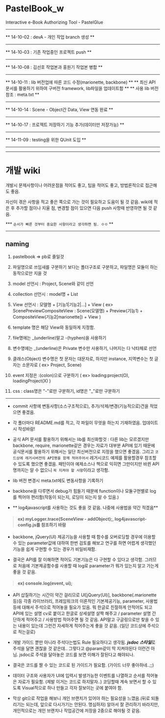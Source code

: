 PastelBook_w
============

Interactive e-Book Authorizing Tool - PastelGlue
___
** 14-10-02 : devA - 개인 작업 branch 생성 **
___
** 14-10-03 : 기존 작업중인 프로젝트 push **
___
** 14-10-08 : 김선호 작업본과 홍원기 작업본 병합 **
___
** 14-10-11 : lib 버전업에 따른 코드 수정(marionette, backbone) **
**            최신 API 문서를 활용하기 위하여 구버전 framework, lib파일을 업데이트함 **
**            사용 lib 버전참조 : meta.txt **
___
** 14-10-14 : Scene - Object간 Data, View 연동 완료 **
___
** 14-10-17 : 프로젝트 저장하기 기능 추가(데이터만 저장가능) **
___
** 14-11-09 : testing을 위한 QUnit 도입 **


--------------------------------------------------
--------------------------------------------------

개발 wiki 
============
개발시 문제사항이나 어려운점을 적어도 좋고, 팁을 적어도 좋고, 방법론적으로 접근해도 좋음.

자신이 겪은 사항을 적고 좋은 쪽으로 가는 것이 필요하고 도움이 될 것 같음.
wiki에 적은 후 추가할 점이나 지울 점, 변경할 점이 있으면 다음 push 사항때 반영하면 될 것 같음.

*** `순서가 빠른 것부터 중요한 사항이라고 생각하면 됨. ㅇㅇ` **
___

## naming
1. pastelbook => pb로 줄일것

2. 파일명으로 쓰임새를 구분하기 보다는 폴더구조로 구분하고, 파일명은 모듈이 하는 동작으로만 지을 것

3. model 선언시 : Project, Scene와 같이 선언

4. collection 선언시 : model명 + List

5. View 선언시 : 모델명 + [기능1|기능2|...] + View
( ex> ScenePreviewCompositeView
   : Scene(모델명) + Preview(기능1) + CompositeView(기능2[marionette]) + View )

6. template 명은 해당 View와 동일하게 지정함.

7. file명에는 _(underline)말고 -(hyphen)을 사용하기

8. 변수명에는 _(underline)은 Private 변수만 사용하기, 나머지는 다 낙타체로 선언

9. 클래스(Object) 변수명은 첫 문자는 대문자로, 하지만 instance, 지역변수는 첫 글자는 소문자로 
( ex> Project, Scene)

10. event 지정은 :(colon)으로 구분하기
( ex> loading:project(O), loadingProject(X) )

11. css : class명은 "-"로만 구분하기, id명은 "_"로만 구분하기

---

* commit 사항에 변동사항(소스구조적으로), 추가/삭제/변경(기능적으로)건을 적었으면 좋겠음.

* 각 폴더마다 README.md를 적고, 각 파일이 무엇을 하는지 기재하였음. 업데이트시 작성바람!

* 공식 API 문서를 활용하기 위해서는 lib를 최신화할것 : 다른 lib는 모르겠지만 backbone, require, marionette같은 경우는
자료가 대부분 API에 있기 때문에 공식문서를 활용하기 위해서는 일단 최신버전으로 지정을 했으면 좋겠음.
그리고 `코드상에 레거시버전의 API명을 함께 적어주어서` 레거시코드 예제를 활용할경우 참조할 수 있도록 했으면 좋겠음.
패턴이야 예제소스나 책으로 익히면 그만이지만 바뀐 API명까지는 알 수 없으니 `꼭 지켜야 할 사항`이라고 생각함.

* lib 버전 변경시 meta.txt에도 변동사항을 기록하기

* backbone을 다루면서 debug가 힘들기 때문에 function이나 모듈구현별로 log를 찍어야 편리함(작동이 되는지, 로딩이 되는지 알 수 있음.)

* ** log4javascript를 사용하는 것도 좋을 것 같음. 나중에 사용법을 약간 적겠음**
>#### ex) myLogger.trace(SceneView - addObject);, log4javascript-config.js를 참조하기 바람

* backbone, jQuery(UI) 제공기능을 사용할 때 함수를 오버로딩할 경우에 이용할 수 있는 parameter값에 대하여 한번 검토를 해보고 연구를 하면 어렵게 생각했던 기능을 쉽게 구현할 수 있는 경우가 비일비재함.

* 결국은 API를 잘 이해하면 적어도 기본기능은 다 구현할 수 있다고 생각함. 그러므로 처음에 기본제공함수를 사용할 때 log로 parameter가 뭐가 있는지 알고 가는게 좋을 것 같음. 
>#### ex) console.log(event, ui);

* API 삽질하기는 시간이 약간 걸리므로 UI[jQuery(UI)], backbone(.marionette등)등 각종 라이브러리, 프레임워크의 이론적인 기본제공기능, parameter, 사용법등에 대해서 주석으로 적어놓을 필요가 있음. 뭐 한글로 친절하게 안적어도 되고 API에 있는 설명 cv로 붙이고 한글로 상세설명 살짝 해주고 / parameter 설명 간단하게 적어주고 / 사용방법 적어주면 될 것 같음.
API말고 구글링으로만 찾을 수 있는 내용이 있는데 그런건 자세하게 적어주는게 좋을 것 같음. (일단 코드상에 주석으로 적는걸로)

* 개발 가이드 뿐만 아니라 주석다는법도 Rule 필요하다고 생각됨. ***jsdoc 스타일***로 주석을 달면 괜찮을 것 같은데.. 그렇다고 @param같이 딱 지켜야된다 이런건 아님.
jsdoc로 주석을 달아놓은 코드를 보면 이해가 잘된다고 해야되나.

* 결국은 코드를 짤 수 있는 코드로 된 가이드가 필요함. (가이드 너무 좋아하네..;;)

* 데이터 구조와 사용자가 UI에 입력시 발생가능한 이벤트를 나열하고 순서를 적어놓은 자료가 필요함. (제발 이거는 코드로 하지말자..) 코딩할때 계속 보면서 할 수 있도록 Visual적으로 하나 만들고 각자 잘보이는 곳에 붙여야 함.

* 막상 git으로 작업을 해보니 개인 브랜치가 있어야 하는 필요성을 느꼈음.(뒤로 되돌리기는 되는데, 앞으로 다시가기는 안된다. 명심하자)
알아서 잘 관리하기 바라지만, 개인적으로는 개인 브랜치나 작업공간에 저장을 2중으로 해야될 것 같음.